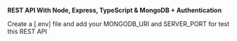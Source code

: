 **REST API With Node, Express, TypeScript & MongoDB + Authentication**

Create a [.env] file and add your MONGODB_URI and SERVER_PORT for test this REST API